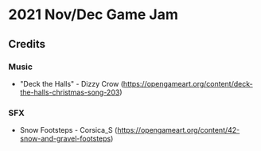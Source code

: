 # 2021 Nov/Dec Game Jam

## Credits
### Music
- "Deck the Halls" - Dizzy Crow (https://opengameart.org/content/deck-the-halls-christmas-song-203)
### SFX
- Snow Footsteps - Corsica_S (https://opengameart.org/content/42-snow-and-gravel-footsteps)
